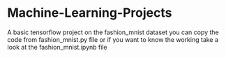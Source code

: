 # Machine-Learning-Projects

A basic tensorflow project on the fashion_mnist dataset you can copy the code from fashion_mnist.py file or if you want to know the working take a look at the fashion_mnist.ipynb file
